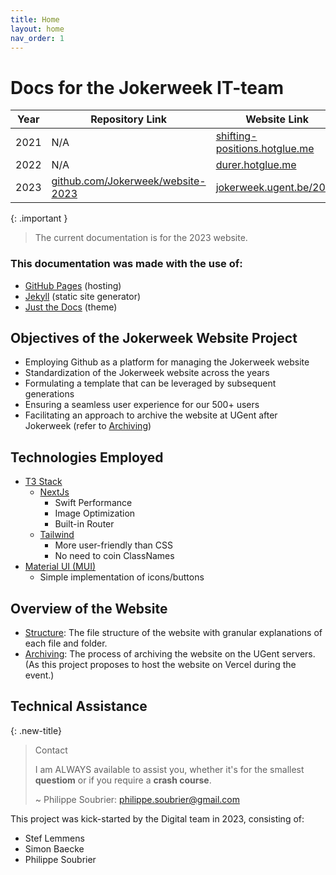 ```yaml
---
title: Home
layout: home
nav_order: 1
---
```

# Docs for the Jokerweek IT-team

| Year | Repository Link | Website Link |
|---|---|---|
| 2021 | N/A |[shifting-positions.hotglue.me](https://shifting-positions.hotglue.me/) |
| 2022 | N/A |[durer.hotglue.me](https://durer.hotglue.me/) |
| 2023 |[github.com/Jokerweek/website-2023](https://github.com/Jokerweek/website-2023) |[jokerweek.ugent.be/2023](https://jokerweek.ugent.be/2023/) | 


{: .important }
> The current documentation is for the 2023 website.

### This documentation was made with the use of:
<!-- gu-ithub pages, jekyll and just the docs , alwaits with link -->
- [GitHub Pages](https://docs.github.com/en/pages/quickstart) (hosting)
- [Jekyll](https://jekyllrb.com/) (static site generator)
- [Just the Docs](https://just-the-docs.com/) (theme)


## Objectives of the Jokerweek Website Project

- Employing Github as a platform for managing the Jokerweek website
- Standardization of the Jokerweek website across the years
- Formulating a template that can be leveraged by subsequent generations
- Ensuring a seamless user experience for our 500+ users
- Facilitating an approach to archive the website at UGent after Jokerweek 
  (refer to [Archiving]())

## Technologies Employed

- [T3 Stack](https://create.t3.gg/)
  - [NextJs](https://nextjs.org/)
    - Swift Performance
    - Image Optimization
    - Built-in Router
  - [Tailwind](https://tailwindcss.com/)
    - More user-friendly than CSS
    - No need to coin ClassNames
- [Material UI (MUI)](https://mui.com/)
  - Simple implementation of icons/buttons

## Overview of the Website

- [Structure](structure):  The file structure of the website with granular explanations of each file and folder.
- [Archiving](archiving): The process of archiving the website on the UGent servers. (As this project proposes to host the website on Vercel during the event.)

## Technical Assistance

{: .new-title}
> Contact
>
> I am ALWAYS available to assist you, whether it's for the smallest **questiom** or if you require a **crash course**.
>
> ~ Philippe Soubrier: [philippe.soubrier@gmail.com](mailto:philippe.soubrier@gmail.com)

This project was kick-started by the Digital team in 2023, consisting of:

- Stef Lemmens
- Simon Baecke
- Philippe Soubrier
